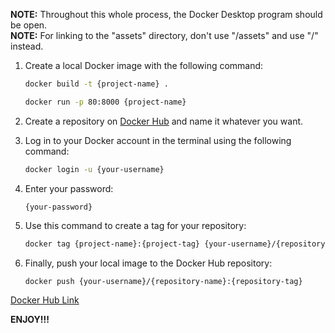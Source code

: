 **NOTE:** Throughout this whole process, the Docker Desktop program should be open.  
**NOTE:** For linking to the "assets" directory, don't use "/assets" and use "/" instead.

1. Create a local Docker image with the following command:

    ```bash
    docker build -t {project-name} .
    
    docker run -p 80:8000 {project-name}
    ```

2. Create a repository on [Docker Hub](https://hub.docker.com/) and name it whatever you want.

3. Log in to your Docker account in the terminal using the following command:

    ```bash
    docker login -u {your-username}
    ```

4. Enter your password:

    ```
    {your-password}
    ```

5. Use this command to create a tag for your repository:

    ```bash
    docker tag {project-name}:{project-tag} {your-username}/{repository-name}:{repository-tag}
    ```

6. Finally, push your local image to the Docker Hub repository:

    ```bash
    docker push {your-username}/{repository-name}:{repository-tag}
    ```

[Docker Hub Link](https://hub.docker.com/)

**ENJOY!!!**
